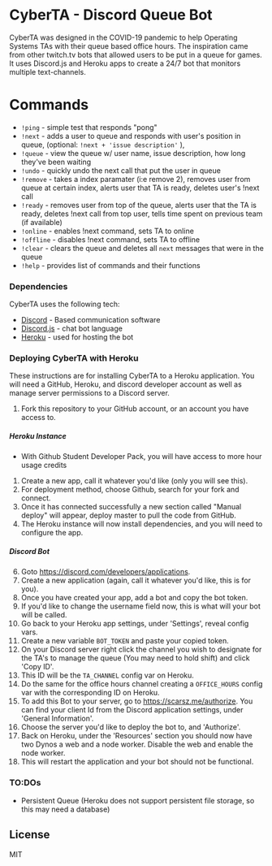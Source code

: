 # CyberTA - Discord Queue Bot

CyberTA was designed in the COVID-19 pandemic to help Operating Systems TAs with their queue based office hours. The inspiration came from other twitch.tv bots that allowed users to be put in a queue for games. It uses Discord.js and Heroku apps to create a 24/7 bot that monitors multiple text-channels. 

# Commands
  - `!ping` - simple test that responds "pong"
  - `!next` - adds a user to queue and responds with user's position in queue, (optional: `!next + 'issue description'` ),
  - `!queue` - view the queue w/ user name, issue description, how long they've been waiting
  - `!undo` - quickly undo the next call that put the user in queue
  - `!remove` - takes a index paramater (i:e remove 2), removes user from queue at certain index, alerts user that TA is ready, deletes user's !next call
  - `!ready` - removes user from top of the queue, alerts user that the TA is ready, deletes !next call from top user, tells time spent on previous team (if available)
  - `!online` - enables !next command, sets TA to online
  - `!offline` - disables !next command, sets TA to offline
  - `!clear` - clears the queue and deletes all `next` messages that were in the queue
  - `!help` - provides list of commands and their functions

### Dependencies
CyberTA uses the following tech:
* [Discord] - Based communication software
* [Discord.js] - chat bot language
* [Heroku] - used for hosting the bot 

### Deploying CyberTA with Heroku
These instructions are for installing CyberTA to a Heroku application. You will need a GitHub, Heroku, and discord developer account as well as manage server permissions to a Discord server.

1. Fork this repository to your GitHub account, or an account you have access to.
##### Heroku Instance
* With Github Student Developer Pack, you will have access to more hour usage credits
1. Create a new app, call it whatever you'd like (only you will see this).
2. For deployment method, choose Github, search for your fork and connect.
3. Once it has connected successfully a new section called "Manual deploy" will appear, deploy master to pull the code from GitHub.
4. The Heroku instance will now install dependencies, and you will need to configure the app.
##### Discord Bot
6. Goto https://discord.com/developers/applications.
7. Create a new application (again, call it whatever you'd like, this is for you).
8. Once you have created your app, add a bot and copy the bot token.
9. If you'd like to change the username field now, this is what will your bot will be called.
9. Go back to your Heroku app settings, under 'Settings', reveal config vars.
10. Create a new variable `BOT_TOKEN` and paste your copied token.
11. On your Discord server right click the channel you wish to designate for the TA's to manage the queue (You may need to hold shift) and click 'Copy ID'.
12. This ID will be the `TA_CHANNEL` config var on Heroku.
13. Do the same for the office hours channel creating a `OFFICE_HOURS` config var with the corresponding ID on Heroku.
14. To add this Bot to your server, go to https://scarsz.me/authorize. You can find your client Id from the Discord application settings, under 'General Information'.
15. Choose the server you'd like to deploy the bot to, and 'Authorize'. 
16. Back on Heroku, under the 'Resources' section you should now have two Dynos a web and a node worker. Disable the web and enable the node worker.
17. This will restart the application and your bot should not be functional.

### TO:DOs

 - Persistent Queue (Heroku does not support persistent file storage, so this may need a database)

License
----

MIT

[//]: # (These are reference links used in the body of this note and get stripped out when the markdown processor does its job. There is no need to format nicely because it shouldn't be seen. Thanks SO - http://stackoverflow.com/questions/4823468/store-comments-in-markdown-syntax)


   [Discord]: <https://discordapp.com/r>
   [Discord.js]: <https://discord.js.org/#/>
   [Heroku]: <https://www.heroku.com/home>
